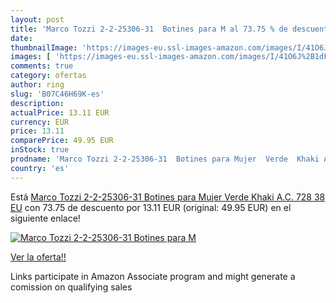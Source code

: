 ```yaml
---
layout: post
title: 'Marco Tozzi 2-2-25306-31  Botines para M al 73.75 % de descuento'
date: 
thumbnailImage: 'https://images-eu.ssl-images-amazon.com/images/I/41O6J%2B1dF5L._SL200_.jpg'
images: [ 'https://images-eu.ssl-images-amazon.com/images/I/41O6J%2B1dF5L._SL200_.jpg' ]
comments: true
category: ofertas
author: ring
slug: 'B07C46H69K-es'
description:
actualPrice: 13.11 EUR
currency: EUR
price: 13.11
comparePrice: 49.95 EUR
inStock: true
prodname: 'Marco Tozzi 2-2-25306-31  Botines para Mujer  Verde  Khaki A.C. 728   38 EU'
country: 'es'
---
```


Está [Marco Tozzi 2-2-25306-31  Botines para Mujer  Verde  Khaki A.C. 728   38 EU](https://www.amazon.es/dp/B07C46H69K/?tag=tolees-21) con 73.75 de descuento por 13.11 EUR (original: 49.95 EUR) en el siguiente enlace!

[![Marco Tozzi 2-2-25306-31  Botines para M](https://images-eu.ssl-images-amazon.com/images/I/41O6J%2B1dF5L._SL200_.jpg)](https://www.amazon.es/dp/B07C46H69K/?tag=tolees-21)

[Ver la oferta!!](https://www.amazon.es/dp/B07C46H69K/?tag=tolees-21)

Links participate in Amazon Associate program and might generate a comission on qualifying sales


